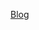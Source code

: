 [Blog](https://velog.io/@seondal/%EB%82%98%ED%99%80%EB%A1%9C-%EC%9C%A0%ED%8A%9C%EB%B8%8C-%ED%81%B4%EB%A1%A0%EC%BD%94%EB%94%A9-r0e3iogy)
